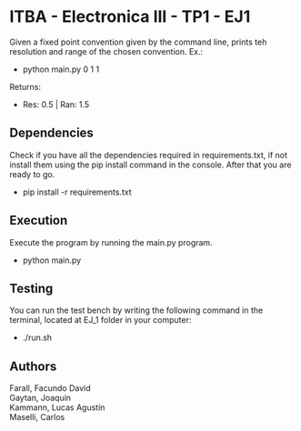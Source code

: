 # ITBA - Electronica III - TP1 - EJ1
Given a fixed point convention given by the command line, prints teh resolution and range of the chosen convention.
Ex.:
* python main.py 0 1 1

Returns:
* Res: 0.5 | Ran: 1.5

## Dependencies
Check if you have all the dependencies required in requirements.txt, if not install them using
the pip install command in the console. After that you are ready to go.
* pip install -r requirements.txt 

## Execution
Execute the program by running the main.py program.
* python main.py

## Testing
You can run the test bench by writing the following command in the terminal, located at EJ_1 folder in your computer:
* ./run.sh

## Authors
Farall, Facundo David  
Gaytan, Joaquín  
Kammann, Lucas Agustín  
Maselli, Carlos 